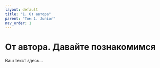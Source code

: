 ```yaml
---
layout: default
title: "1. От автора"
parent: "Том 1. Junior"
nav_order: 1
---
```


# От автора. Давайте познакомимся

Ваш текст здесь...